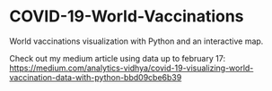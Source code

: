 # COVID-19-World-Vaccinations
World vaccinations visualization with Python and an interactive map.

Check out my medium article using data up to february 17: https://medium.com/analytics-vidhya/covid-19-visualizing-world-vaccination-data-with-python-bbd09cbe6b39
